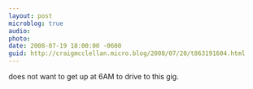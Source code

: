 ```yaml
---
layout: post
microblog: true
audio: 
photo: 
date: 2008-07-19 18:00:00 -0600
guid: http://craigmcclellan.micro.blog/2008/07/20/t863191604.html
---
```

does not want to get up at 6AM to drive to this gig.
